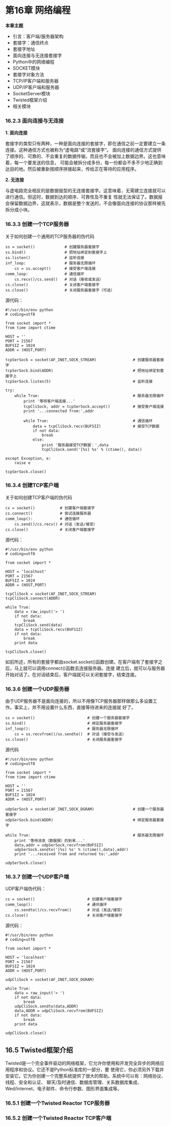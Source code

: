 # 第16章 网络编程

<b>本章主题</b>

* 引言：客户端/服务器架构
* 套接字：通信终点
* 套接字地址
* 面向连接与无连接套接字
* Python中的网络编程
* SOCKET模块
* 套接字对象方法
* TCP/IP客户端和服务器
* UDP/IP客户端和服务器
* SocketServer模块
* Twisted框架介绍
* 相关模块

### 16.2.3 面向连接与无连接

<b>1. 面向连接</b>

套接字的类型只有两种，一种是面向连接的套接字，即在通信之前一定要建立一条连接。这种通信方式也被称为“虚电路”或“流套接字”。
面向连接的通信方式提供了顺序的、可靠的、不会重复的数据传输，而且也不会被加上数据边界。这也意味着，每一个要发送的信息，
可能会被拆分成多份，每一份都会不多不少地正确到达目的地。然后被重新按顺序拼接起来，传给正在等待的应用程序。


<b>2. 无连接</b>

与虚电路完全相反的是数据报型的无连接套接字。这意味着，无需建立连接就可以进行通信。但这时，数据到达的顺序、可靠性及不重复
性就无法保证了。数据报会保留数据边界，这就表示，数据是整个发送的，不会像面向连接的协议那样被先拆分成小块。

### 16.3.3 创建一个TCP服务器

关于如何创建一个通用的TCP服务器的伪代码

    ss = socket()             # 创建服务器套接字
    ss.bind()                 # 把地址绑定到套接字上
    ss.listen()               # 监听连接
    inf_loop:                 # 服务器无限循环
        cs = ss.accept()      # 接受客户端连接
    comm_loop:                # 通信循环
        cs.recv()/cs.send()   # 对话（接收或发送）
    cs.close()                # 关闭客户端套接字
    ss.close()                # 关闭服务器套接字（可选）

源代码：

    #!/usr/bin/env python
    # coding=utf8
    
    from socket import *
    from time import ctime
    
    HOST = ''
    PORT = 21567
    BUFSIZ = 1024
    ADDR = (HOST,PORT)
    
    tcpSerSock = socket(AF_INET,SOCK_STREAM)				# 创建服务器套接字
    tcpSerSock.bind(ADDR)									# 把地址绑定到套接字上
    tcpSerSock.listen(5)									# 监听连接
    
    try:
    	while True:											# 服务器无限循环
    		print '等待客户端连接...'					
    		tcpCliSock, addr = tcpSerSock.accept()			# 接受客户端连接
    		print '...connected from:',addr
    
    		while True:										# 通信循环
    			data = tcpCliSock.recv(BUFSIZ)				# 接受TCP数据
    			if not data:
    				break
    			else:
    				print '服务器接受TCP数据：',data
    				tcpCliSock.send('[%s] %s' % (ctime(), data))
    		
    except Exception, e:
    	raise e
    
    tcpSerSock.close()

### 16.3.4 创建TCP客户端

关于如何创建TCP客户端的伪代码

    cs = socket()           # 创建客户端套接字
    cs.connect()            # 尝试连接服务器
    comm_loop():            # 通信循环
        cs.send()/cs.recv() # 对话（发送/接受）
    cs.close()              # 关闭客户端套接字

源代码：

    #!/usr/bin/env python
    # coding=utf8
    
    from socket import *
    
    HOST = 'localhost'
    PORT = 21567
    BUFSIZ = 1024
    ADDR = (HOST,PORT)
    
    tcpCliSock = socket(AF_INET,SOCK_STREAM)
    tcpCliSock.connect(ADDR)
    
    while True:
    	data = raw_input('> ')
    	if not data:
    		break
    	tcpCliSock.send(data)
    	data = tcpCliSock.recv(BUFSIZ)
    	if not data:
    		break
    	print data
    
    tcpCliSock.close()

如前所述，所有的套接字都由socket.socket()函数创建。在客户端有了套接字之后，马上就可以调用connect()函数去连接服务器。连接
建立后，就可以与服务器开始对话了。在对话结束后，客户端就可以关闭套接字，结束连接。

### 16.3.6 创建一个UDP服务器

由于UDP服务器不是面向连接的，所以不用像TCP服务器那样做那么多设置工作。事实上，并不用设置什么东西，直接等待进来的连接就
好了。

    ss = socket()                       # 创建一个服务器套接字
    ss.bind()                           # 绑定服务器套接字
    inf_loop():                         # 服务器无限循环
        cs = ss.recvfrom()/ss.sendto()  # 对话（接受与发送）
    ss.close()                          # 关闭服务器套接字

源代码

    #!/usr/bin/env python
    # coding=utf8
    
    from socket import *
    from time import ctime
    
    HOST = ''
    PORT = 21567
    BUFSIZ = 1024
    ADDR = (HOST,PORT)
    
    udpSerSock = socket(AF_INET,SOCK_DGRAM)					# 创建一个服务器套接字
    udpSerSock.bind(ADDR)									# 绑定服务器套接字
    
    while True:												# 服务器无限循环
    	print '等待消息（数据报）的到来...'
    	data,addr = udpSerSock.recvfrom(BUFSIZ)
    	udpSerSock.sendto('[%s] %s' % (ctime(),data),addr)
    	print '...received from and returned to:',addr
    
    udpSerSock.close()

### 16.3.7 创建一个UDP客户端

UDP客户端伪代码：
    
    cs = socket()                       # 创建客户端套接字
    comm_loop():                        # 通讯循环
        cs.sendto()/cs.recvfrom()       # 对话（发送/接受）
    cs.close()                          # 关闭客户端套接字

源代码：

    #!/usr/bin/env python
    # coding=utf8
    
    from socket import *
    
    HOST = 'localhost'
    PORT = 21567
    BUFSIZ = 1024
    ADDR = (HOST,PORT)
    
    udpCliSock = socket(AF_INET,SOCK_DGRAM)
    
    while True:
    	data = raw_input('> ')
    	if not data:
    		break
    	udpCliSock.sendto(data,ADDR)
    	data,ADDR = udpCliSock.recvfrom(BUFSIZ)
    	if not data:
    		break
    	print data
    
    udpCliSock.close()

## 16.5 Twisted框架介绍

Twisted是一个完全事件驱动的网络框架，它允许你使用和开发完全异步的网络应用程序和协议。它还不是Python标准库的一部分，要
使用它，你必须另外下载并安装它。它为你创建一个完整系统提供了很大的帮助。系统中可以有：网络协议、线程、安全和认证、
聊天/及时通信、数据库管理、关系数据库集成、Wed/Internet、电子邮件、命令行参数、图形界面集成等。

### 16.5.1 创建一个Twisted Reactor TCP服务器

### 16.5.2 创建一个Twisted Reactor TCP客户端





















